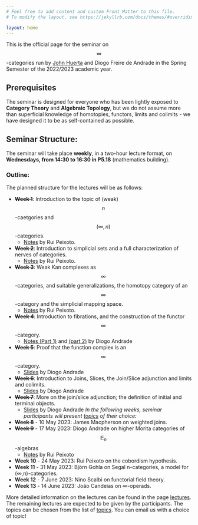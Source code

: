 ```yaml
---
# Feel free to add content and custom Front Matter to this file.
# To modify the layout, see https://jekyllrb.com/docs/themes/#overriding-theme-defaults

layout: home
---
```


This is the official page for the seminar on $$\infty$$-categories run by [John Huerta](https://math.tecnico.ulisboa.pt/~jhuerta/) and Diogo Freire de Andrade in the Spring Semester of the 2022/2023 academic year.

## Prerequisites
The seminar is designed for everyone who has been lightly exposed to **Category Theory** and **Algebraic Topology**, but we do not assume more than superficial knowledge of homotopies, functors, limits and colimits - we have designed it to be as self-contained as possible.

## Seminar Structure:
The seminar will take place **weekly**, in a two-hour lecture format, on **Wednesdays, from 14:30 to 16:30 in P5.18** (mathematics building).

### Outline:
The planned structure for the lectures will be as follows:

- ~~**Week 1**~~: Introduction to the topic of (weak) $$n$$-caetgories and $$(\infty,n)$$-categories.
  - [Notes](lectures/notes/Lecture1.pdf) by Rui Peixoto.
- ~~**Week 2**~~: Introduction to simplicial sets and a full characterization of nerves of categories.
  - [Notes](lectures/notes/Lecture2.pdf) by Rui Peixoto.
- ~~**Week 3**~~: Weak Kan complexes as $$\infty$$-categories, and suitable generalizations, the homotopy category of an $$\infty$$-category and the simplicial mapping space.
  - [Notes](lectures/notes/Lecture3.pdf) by Rui Peixoto.
- ~~**Week 4**~~: Introduction to fibrations, and the construction of the functor $$\infty$$-category.
  - [Notes (Part 1)](lectures/notes/Lecture4pt1.pdf) and [(part 2)](/lectures/notes/Lecture4pt2.pdf) by Diogo Andrade
- ~~**Week 5**~~: Proof that the function complex is an $$\infty$$-category.
  - [Slides](lectures/notes/Lecture5.pdf) by Diogo Andrade
- ~~**Week 6**~~: Introduction to Joins, Slices, the Join/Slice adjunction and limits and colimits.
  - [Slides](lectures/notes/Lecture6.pdf) by Diogo Andrade
- ~~**Week 7**~~: More on the join/slice adjunction; the definition of initial and terminal objects.
  - [Slides](lectures/notes/Lecture7.pdf) by Diogo Andrade
*In the following weeks, seminar participants will present [topics](topics/) of their choice:*
- ~~**Week 8**~~ - 10 May 2023: James Macpherson on weighted joins.
- ~~**Week 9**~~ - 17 May 2023: Diogo Andrade on higher Morita categories of $$\mathbb{E}_n$$-algebras
  - [Notes](lectures/notes/Lecture-Diogo.pdf) by Rui Peixoto
- **Week 10** - 24 May 2023: Rui Peixoto on the cobordism hypothesis.
- **Week 11** - 31 May 2023: Björn Gohla on Segal n-categories, a model for (∞,n)-categories.
- **Week 12** - 7 June 2023: Nino Scalbi on functorial field theory.
- **Week 13** - 14 June 2023: João Candeias on ∞-operads.

More detailed information on the lectures can be found in the page
[lectures](diogofd.github.io/Seminar-on-Higher-Categories/lectures/). The remaining
lectures are expected to be given by the participants. The topics can be chosen from
the list of [topics](topics/). You can email us with a choice of topic!
